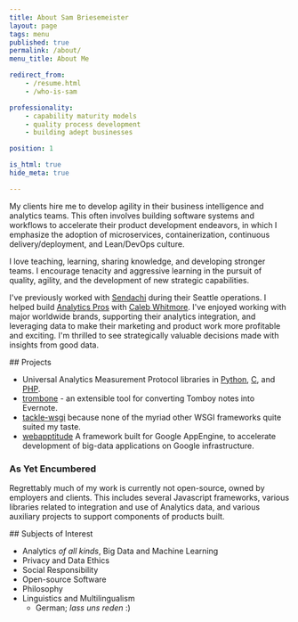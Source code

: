 ```yaml
---
title: About Sam Briesemeister
layout: page
tags: menu
published: true
permalink: /about/
menu_title: About Me

redirect_from:
    - /resume.html
    - /who-is-sam

professionality:
    - capability maturity models
    - quality process development
    - building adept businesses

position: 1

is_html: true
hide_meta: true

---
```

<section class='row zebra'>
<div class='container'>

My clients hire me to develop agility in their business intelligence and analytics teams. This often involves building software systems and workflows to accelerate their product development endeavors, in which I emphasize the adoption of microservices, containerization, continuous delivery/deployment, and Lean/DevOps culture.

I love teaching, learning, sharing knowledge, and developing stronger teams. I encourage tenacity and aggressive learning in the pursuit of quality, agility, and the development of new strategic capabilities.

I've previously worked with <a href="http://sendachi.com">Sendachi</a> during their Seattle operations. I helped build <a href="http://analyticspros.com">Analytics Pros</a> with <a href="https://www.linkedin.com/in/calebwhitmore">Caleb Whitmore</a>. I've enjoyed working with major worldwide brands, supporting their analytics integration, and leveraging data to make their marketing and product work more profitable and exciting. I'm thrilled to see strategically valuable decisions made with insights from good data. 

</div>
</section>

<section class='row zebra'>
<div class='container'>
## Projects

- Universal Analytics Measurement Protocol libraries in [Python][1], [C][2], and [PHP][3].
- [trombone][4] - an extensible tool for converting Tomboy notes into Evernote.
- [tackle-wsgi][5] because none of the myriad other WSGI frameworks quite suited my taste.
- [webapptitude][6] A framework built for Google AppEngine, to accelerate development of big-data applications on Google infrastructure.

[1]: https://github.com/samba/universal-analytics-python
[2]: https://github.com/samba/universal-analytics-c
[3]: https://github.com/samba/universal-analytics-php
[4]: https://github.com/samba/trombone
[5]: https://github.com/samba/tackle-wsgi
[6]: https://gitlab.com/samba/webapptitude

### As Yet Encumbered

Regrettably much of my work is currently not open-source, owned by employers and clients. This includes several Javascript frameworks, various libraries related to integration and use of Analytics data, and various auxiliary projects to support components of products built.

</div>
</section>

<section class='row zebra'>
<div class='container'>
## Subjects of Interest

- Analytics _of all kinds_, Big Data and Machine Learning
- Privacy and Data Ethics
- Social Responsibility
- Open-source Software
- Philosophy 
- Linguistics and Multilingualism
   - German; _lass uns reden_ :)
</div>
</section>
